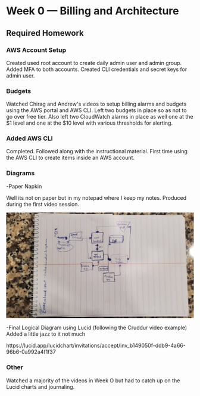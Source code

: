 # Week 0 — Billing and Architecture

## Required Homework

### AWS Account Setup
Created used root account to create daily admin user and admin group. Added MFA to both accounts. Created CLI credentials and secret keys for admin user. 

### Budgets
Watched Chirag and Andrew's videos to setup billing alarms and budgets using the AWS portal and AWS CLI. Left two budgets in place so as not to go over free tier. Also left two CloudWatch alarms in place as well one at the $1 level and one at the $10 level with various thresholds for alerting.


### Added AWS CLI
Completed. Followed along with the instructional material. First time using the AWS CLI to create items inside an AWS account. 

### Diagrams
-Paper Napkin
<p>Well its not on paper but in my notepad where I keep my notes. Produced during the first video session.</p>

![paper](/journal/img/cruddur_paper.jpg)

-Final Logical Diagram using Lucid (following the Cruddur video example)
Added a little jazz to it not much 
<p> https://lucid.app/lucidchart/invitations/accept/inv_b149050f-ddb9-4a66-96b6-0a992a4f1f37 </p>

### Other
Watched a majority of the videos in Week O but had to catch up on the Lucid charts and journaling. 

